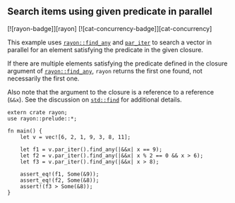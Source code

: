 ## Search items using given predicate in parallel

[![rayon-badge]][rayon] [![cat-concurrency-badge]][cat-concurrency]

This example uses [`rayon::find_any`] and [`par_iter`] to search a vector in
parallel for an element satisfying the predicate in the given closure.

If there are multiple elements satisfying the predicate defined in the closure
argument of [`rayon::find_any`], `rayon` returns the first one found, not
necessarily the first one.

Also note that the argument to the closure is a reference to a reference
(`&&x`). See the discussion on [`std::find`] for additional details.

```rust,edition2018
extern crate rayon;
use rayon::prelude::*;

fn main() {
    let v = vec![6, 2, 1, 9, 3, 8, 11];

    let f1 = v.par_iter().find_any(|&&x| x == 9);
    let f2 = v.par_iter().find_any(|&&x| x % 2 == 0 && x > 6);
    let f3 = v.par_iter().find_any(|&&x| x > 8);

    assert_eq!(f1, Some(&9));
    assert_eq!(f2, Some(&8));
    assert!(f3 > Some(&8));
}
```

[`par_iter`]: https://docs.rs/rayon/*/rayon/iter/trait.IntoParallelRefIterator.html#tymethod.par_iter
[`rayon::find_any`]: https://docs.rs/rayon/*/rayon/iter/trait.ParallelIterator.html#method.find_any
[`std::find`]: https://doc.rust-lang.org/std/iter/trait.Iterator.html#method.find
